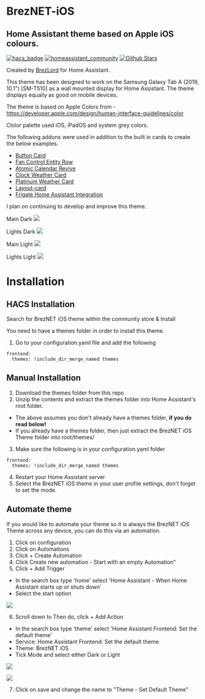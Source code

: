 # BrezNET-iOS
## Home Assistant theme based on Apple iOS colours.

[![hacs_badge](https://img.shields.io/badge/HACS-Default-orange.svg)](https://github.com/hacs/integration)
[![homeassistant_community](https://img.shields.io/badge/HA%20community-forum-brightgreen)](https://test)
[![Github Stars](https://img.shields.io/github/stars/brezlord/BrezNET-iOS)](https://github.com/brezlord/BrezNET-iOS)

Created by [BrezLord](https://github.com/brezlord) for Home Assistant.

This theme has been designed to work on the Samsung Galaxy Tab A (2019, 10.1") [SM-T510] as a wall mounted display for Home Assistant. The theme displays equally as good on mobile devices.

The theme is based on Apple Colors from - https://developer.apple.com/design/human-interface-guidelines/color

Clolor palette used iOS, iPadOS and system grey colors.

The following addons were used in addition to the built in cards to create the below examples.
- [Button Card](https://github.com/custom-cards/button-card)
- [Fan Control Entity Row](https://github.com/finity69x2/fan-control-entity-row)
- [Atomic Calendar Revive](https://github.com/totaldebug/atomic-calendar-revive)
- [Clock Weather Card](https://github.com/pkissling/clock-weather-card)
- [Platinum Weather Card](https://github.com/Makin-Things/platinum-weather-card)
- [Layout-card](https://github.com/thomasloven/lovelace-layout-card)
- [Frigate Home Assistant Integration](https://github.com/blakeblackshear/frigate-hass-integration)

I plan on continuing to develop and improve this theme.

Main Dark
![](https://github.com/brezlord/BrezNET-iOS/blob/main/docs/main-dark.png)

Lights Dark
![](https://github.com/brezlord/BrezNET-iOS/blob/main/docs/lights-dark.png)

Main Light
![](https://github.com/brezlord/BrezNET-iOS/blob/main/docs/main-light.png)

Lights Light
![](https://github.com/brezlord/BrezNET-iOS/blob/main/docs/lights-light.png)

# Installation

## HACS Installation

Search for BrezNET iOS theme within the community store & Install

You need to have a themes folder in order to install this theme.

1. Go to your configuration.yaml file and add the following 

```
frontend:
  themes: !include_dir_merge_named themes
``` 

## Manual Installation

1. Download the themes folder from this repo
2. Unzip the contents and extract the themes folder into Home Assistant's root folder.
 - The above assumes you don't already have a themes folder, **if you do read below!**
 - If you already have a themes folder, then just extract the BrezNET iOS Theme folder into root/themes/
3. Make sure the following is in your configuration.yaml folder

```
frontend: 
  themes: !include_dir_merge_named themes
```
4. Restart your Home Assistant server
5. Select the BrezNET iOS theme in your user profile settings, don't forget to set the mode.

## Automate theme

If you would like to automate your theme so it is always the BrezNET iOS Theme across any device, you can do this via an automation.

1. Click on configuration
2. Click on Automations
3. Click + Create Automation
4. Click   Create new automation - Start with an empty Automation"
5. Click + Add Trigger
- In the search box type 'home' select 'Home Assistant - When Home Assistant starts up or shuts down'
- Select the start option

![](https://github.com/brezlord/BrezNET-iOS/blob/main/docs/add_trigger.png)

6. Scroll down to Then do, click + Add Action
- In the search box type 'theme' select 'Home Assistant Frontend: Set the default theme'
- Service: Home Assistant Frontend: Set the default theme
- Theme: BrezNET iOS
- Tick Mode and select either Dark or Light

![](https://github.com/brezlord/BrezNET-iOS/blob/main/docs/add_action.png)

![](https://github.com/brezlord/BrezNET-iOS/blob/main/docs/automation.png)

7. Click on save and change the name to "Theme - Set Default Theme"
